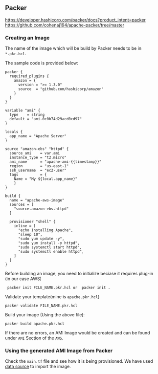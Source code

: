 ## Packer

https://developer.hashicorp.com/packer/docs?product_intent=packer 
https://github.com/cohenaj194/apache-packer/tree/master 

### Creating an Image

The name of the image which will be build by Packer needs to be in `*.pkr.hcl`. 

The sample code is provided below: 

```hcl
packer {
  required_plugins {
    amazon = {
      version = ">= 1.3.0"
      source  = "github.com/hashicorp/amazon"
    }
  }
}

variable "ami" {
  type    = string
  default = "ami-0c0b74d29acd0cd97"
}

locals {
  app_name = "Apache Server"
}

source "amazon-ebs" "httpd" {
  source_ami    = var.ami
  instance_type = "t2.micro"
  ami_name      = "apache-ami-{{timestamp}}"
  region        = "us-east-1"
  ssh_username  = "ec2-user"
  tags          = {
    Name = "My ${local.app_name}"
    }
}

build {
  name = "apache-aws-image"
  sources = [
    "source.amazon-ebs.httpd"
  ]

  provisioner "shell" {
    inline = [
      "echo Installing Apache",
      "sleep 10",
      "sudo yum update -y",
      "sudo yum install -y httpd",
      "sudo systemctl start httpd",
      "sudo systemctl enable httpd",
    ]
  }
}
```

Before building an image, you need to initialize beciase it requires plug-in (in our case AWS)

```
 packer init FILE_NAME.pkr.hcl or  packer init . 
```

Validate your template(mine is `apache.pkr.hcl`)

```
packer validate FILE_NAME.pkr.hcl 
```

Build your image (Using the above file):

```
packer build apache.pkr.hcl 
```

If there are no errors, an AMI Image would be created and can be found under `AMI` Section of the `AWS`. 

### Using the generated AMI Image from Packer

Check the `main.tf` file and see how it is being provisioned. We have used [data source](https://registry.terraform.io/providers/hashicorp/aws/latest/docs/data-sources/ami 
) to import the image. 


